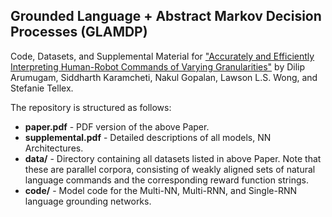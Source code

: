 ## Grounded Language + Abstract Markov Decision Processes (GLAMDP)

Code, Datasets, and Supplemental Material for ["Accurately and Efficiently Interpreting Human-Robot Commands
of Varying Granularities"](https://arxiv.org/abs/1704.06616) by Dilip Arumugam, Siddharth Karamcheti, Nakul Gopalan,
Lawson L.S. Wong, and Stefanie Tellex.

The repository is structured as follows:

  + **paper.pdf** - PDF version of the above Paper.
  + **supplemental.pdf** - Detailed descriptions of all models, NN Architectures.
  + **data/** - Directory containing all datasets listed in above Paper. Note that these are parallel corpora, consisting of weakly aligned sets of natural language commands and the corresponding reward function strings.
  + **code/** - Model code for the Multi-NN, Multi-RNN, and Single-RNN language grounding networks.
